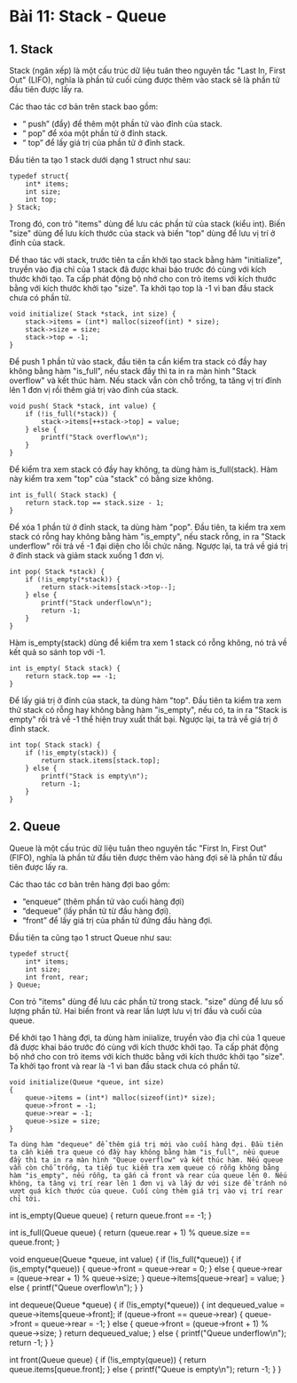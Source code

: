 # Bài 11: Stack - Queue
## 1. Stack
Stack (ngăn xếp) là một cấu trúc dữ liệu tuân theo nguyên tắc "Last In, First Out" (LIFO), nghĩa là phần tử cuối cùng được thêm vào stack sẽ là phần tử đầu tiên được lấy ra. 

Các thao tác cơ bản trên stack bao gồm:
- “ push” (đẩy) để thêm một phần tử vào đỉnh của stack.
- “ pop” để xóa một phần tử ở đỉnh stack.
- “ top” để lấy giá trị của phần tử ở đỉnh stack.

Đầu tiên ta tạo 1 stack dưới dạng 1 struct như sau:
```
typedef struct{
    int* items;
    int size;
    int top;
} Stack;
```
Trong đó, con trỏ "items" dùng để lưu các phần tử của stack (kiểu int). Biến "size" dùng để lưu kích thước của stack và biến "top" dùng để lưu vị trí ở đỉnh của stack.

Để thao tác với stack, trước tiên ta cần khởi tạo stack bằng hàm "initialize", truyền vào địa chỉ của 1 stack đã được khai báo trước đó cùng với kích thước khởi tạo.
Ta cấp phát động bộ nhớ cho con trỏ items với kích thước bằng với kích thước khởi tạo "size". Ta khởi tạo top là -1 vì ban đầu stack chưa có phần tử.

```
void initialize( Stack *stack, int size) {
    stack->items = (int*) malloc(sizeof(int) * size);
    stack->size = size;
    stack->top = -1;
}
```
Để push 1 phần tử vào stack, đầu tiên ta cần kiểm tra stack có đầy hay không bằng hàm "is_full", nếu stack đầy thì ta in ra màn hình "Stack overflow" và kết thúc hàm. Nếu stack vẫn còn chỗ trống, ta tăng vị trí đỉnh lên 1 đơn vị rồi thêm giá trị vào đỉnh của stack.

```
void push( Stack *stack, int value) {
    if (!is_full(*stack)) {
        stack->items[++stack->top] = value;
    } else {
        printf("Stack overflow\n");
    }
}
```
Để kiểm tra xem stack có đầy hay không, ta dùng hàm is_full(stack). Hàm này kiểm tra xem "top" của "stack" có bằng size không.
```
int is_full( Stack stack) {
    return stack.top == stack.size - 1;
}
```

Để xóa 1 phần tử ở đỉnh stack, ta dùng hàm "pop". Đầu tiên, ta kiểm tra xem stack có rỗng hay không bằng hàm "is_empty", nếu stack rỗng, in ra "Stack underflow" rồi trả về -1 đại diện cho lỗi chức năng. Ngược lại, ta trả về giá trị ở đỉnh stack và giảm stack xuống 1 đơn vị.

```
int pop( Stack *stack) {
    if (!is_empty(*stack)) {
        return stack->items[stack->top--];
    } else {
        printf("Stack underflow\n");
        return -1;
    }
}
```

Hàm is_empty(stack) dùng để kiểm tra xem 1 stack có rỗng không, nó trả về kết quả so sánh top với -1.
```
int is_empty( Stack stack) {
    return stack.top == -1;
}
```

Để lấy giá trị ở đỉnh của stack, ta dùng hàm "top". Đầu tiên ta kiểm tra xem thử stack có rỗng hay không bằng hàm "is_empty", nếu có, ta in ra "Stack is empty" rồi trả về -1 thể hiện truy xuất thất bại. Ngược lại, ta trả về giá trị ở đỉnh stack.

```
int top( Stack stack) {
    if (!is_empty(stack)) {
        return stack.items[stack.top];
    } else {
        printf("Stack is empty\n");
        return -1;
    }
}
```

## 2. Queue
Queue là một cấu trúc dữ liệu tuân theo nguyên tắc "First In, First Out" (FIFO), nghĩa là phần tử đầu tiên được thêm vào hàng đợi sẽ là phần tử đầu tiên được lấy ra. 

Các thao tác cơ bản trên hàng đợi bao gồm:
- “enqueue” (thêm phần tử vào cuối hàng đợi)
- “dequeue” (lấy phần tử từ đầu hàng đợi). 
- “front” để lấy giá trị của phần tử đứng đầu hàng đợi.

Đầu tiên ta cũng tạo 1 struct Queue như sau:

```
typedef struct{
    int* items;
    int size;
    int front, rear;
} Queue;
```

Con trỏ "items" dùng để lưu các phần tử trong stack. "size" dùng để lưu số lượng phần tử. Hai biến front và rear lần lượt lưu vị trí đầu và cuối của queue.


Để khởi tạo 1 hàng đợi, ta dùng hàm iniialize, truyền vào địa chỉ của 1 queue đã được khai báo trước đó cùng với kích thước khởi tạo.
Ta cấp phát động bộ nhớ cho con trỏ items với kích thước bằng với kích thước khởi tạo "size". Ta khởi tạo front và rear là -1 vì ban đầu stack chưa có phần tử.
```
void initialize(Queue *queue, int size) 
{
    queue->items = (int*) malloc(sizeof(int)* size);
    queue->front = -1;
    queue->rear = -1;
    queue->size = size;
}

Ta dùng hàm "dequeue" để thêm giá trị mới vào cuối hàng đợi. Đầu tiên ta cần kiểm tra queue có đầy hay không bằng hàm "is_full", nếu queue đầy thì ta in ra màn hình "Queue overflow" và kết thúc hàm. Nếu queue vẫn còn chỗ trống, ta tiếp tục kiểm tra xem queue có rỗng không bằng hàm "is_empty", nếu rỗng, ta gắn cả front và rear của queue lên 0. Nếu không, ta tăng vị trí rear lên 1 đơn vị và lấy dư với size để tránh nó vượt quá kích thước của queue. Cuối cùng thêm giá trị vào vị trí rear chỉ tới.

```
int is_empty(Queue queue) {
    return queue.front == -1;
}

int is_full(Queue queue) {
    return (queue.rear + 1) % queue.size == queue.front;
}

void enqueue(Queue *queue, int value) {
    if (!is_full(*queue)) {
        if (is_empty(*queue)) {
            queue->front = queue->rear = 0;
        } else {
            queue->rear = (queue->rear + 1) % queue->size;
        }
        queue->items[queue->rear] = value;
    } else {
        printf("Queue overflow\n");
    }
}


int dequeue(Queue *queue) {
    if (!is_empty(*queue)) {
        int dequeued_value = queue->items[queue->front];
        if (queue->front == queue->rear) {
            queue->front = queue->rear = -1;
        } else {
            queue->front = (queue->front + 1) % queue->size;
        }
        return dequeued_value;
    } else {
        printf("Queue underflow\n");
        return -1;
    }
}

int front(Queue queue) {
    if (!is_empty(queue)) {
        return queue.items[queue.front];
    } else {
        printf("Queue is empty\n");
        return -1;
    }
}
```




